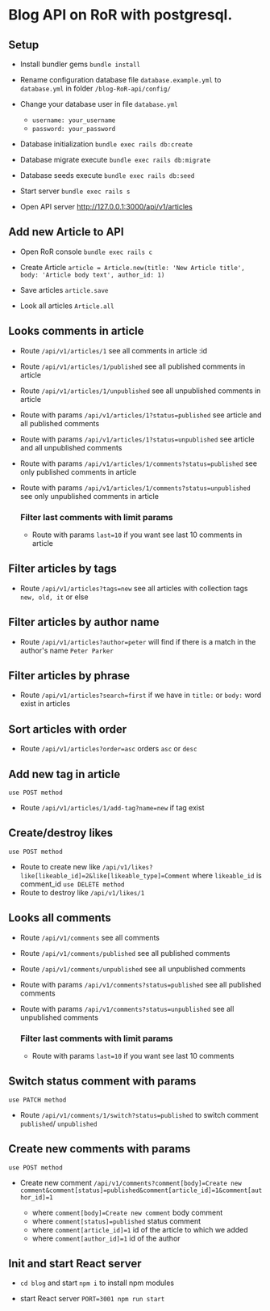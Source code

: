 # Blog API on RoR with postgresql.

## Setup

* Install bundler gems `bundle install`

* Rename configuration database file `database.example.yml` to `database.yml` in folder `/blog-RoR-api/config/`

* Change your database user in file `database.yml`
  - `username: your_username`
  - `password: your_password`

* Database initialization `bundle exec rails db:create`

* Database migrate execute `bundle exec rails db:migrate`

* Database seeds execute `bundle exec rails db:seed`

* Start server `bundle exec rails s`

* Open API server http://127.0.0.1:3000/api/v1/articles

## Add new Article to API

* Open RoR console `bundle exec rails c`

* Create Article `article = Article.new(title: 'New Article title', body: 'Article body text', author_id: 1)`

* Save articles `article.save`

* Look all articles `Article.all`

## Looks comments in article

* Route `/api/v1/articles/1` see all comments in article :id

* Route `/api/v1/articles/1/published` see all published comments in article

* Route `/api/v1/articles/1/unpublished` see all unpublished comments in article

* Route with params `/api/v1/articles/1?status=published` see article and all published comments

* Route with params `/api/v1/articles/1?status=unpublished` see article and all unpublished comments

* Route with params `/api/v1/articles/1/comments?status=published` see only published comments in article

* Route with params `/api/v1/articles/1/comments?status=unpublished` see only unpublished comments in article
  ### Filter last comments with limit params 

  - Route with params `last=10` if you want see last 10 comments in article

## Filter articles by tags

* Route `/api/v1/articles?tags=new` see all articles with collection tags `new, old, it` or else

## Filter articles by author name

* Route `/api/v1/articles?author=peter` will find if there is a match in the author's name `Peter Parker`

## Filter articles by phrase

* Route `/api/v1/articles?search=first` if we have in `title:` or `body:` word exist in articles

## Sort articles with order

* Route `/api/v1/articles?order=asc` orders `asc` or `desc`

## Add new tag in article
`use POST method`
* Route `/api/v1/articles/1/add-tag?name=new` if tag exist
## Create/destroy likes
  `use POST method`
* Route to create new like `/api/v1/likes?like[likeable_id]=2&like[likeable_type]=Comment` where `likeable_id` is comment_id
  `use DELETE method`
* Route to destroy like `/api/v1/likes/1`

## Looks all comments

* Route `/api/v1/comments` see all comments

* Route `/api/v1/comments/published` see all published comments

* Route `/api/v1/comments/unpublished` see all unpublished comments

* Route with params `/api/v1/comments?status=published` see all published comments

* Route with params `/api/v1/comments?status=unpublished` see all unpublished comments
  ### Filter last comments with limit params 

  - Route with params `last=10` if you want see last 10 comments

## Switch status comment with params
`use PATCH method`
* Route `/api/v1/comments/1/switch?status=published` to switch comment `published`/ `unpublished`

## Create new comments with params
  `use POST method`
* Create new comment `/api/v1/comments?comment[body]=Create new comment&comment[status]=published&comment[article_id]=1&comment[author_id]=1`

  - where `comment[body]=Create new comment` body comment
  - where `comment[status]=published` status comment
  - where `comment[article_id]=1` id of the article to which we added
  - where `comment[author_id]=1` id of the author

## Init and start React server

* `cd blog` and start `npm i` to install npm modules

* start React server `PORT=3001 npm run start`